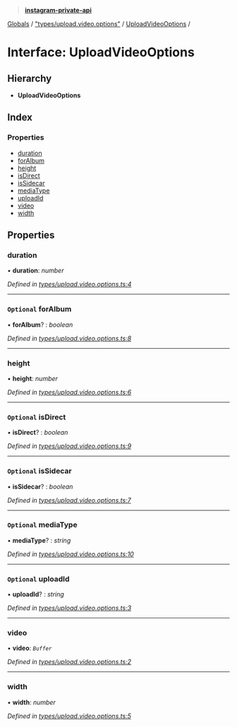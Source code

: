 > **[instagram-private-api](../README.md)**

[Globals](../README.md) / ["types/upload.video.options"](../modules/_types_upload_video_options_.md) / [UploadVideoOptions](_types_upload_video_options_.uploadvideooptions.md) /

# Interface: UploadVideoOptions

## Hierarchy

* **UploadVideoOptions**

## Index

### Properties

* [duration](_types_upload_video_options_.uploadvideooptions.md#duration)
* [forAlbum](_types_upload_video_options_.uploadvideooptions.md#optional-foralbum)
* [height](_types_upload_video_options_.uploadvideooptions.md#height)
* [isDirect](_types_upload_video_options_.uploadvideooptions.md#optional-isdirect)
* [isSidecar](_types_upload_video_options_.uploadvideooptions.md#optional-issidecar)
* [mediaType](_types_upload_video_options_.uploadvideooptions.md#optional-mediatype)
* [uploadId](_types_upload_video_options_.uploadvideooptions.md#optional-uploadid)
* [video](_types_upload_video_options_.uploadvideooptions.md#video)
* [width](_types_upload_video_options_.uploadvideooptions.md#width)

## Properties

###  duration

• **duration**: *number*

*Defined in [types/upload.video.options.ts:4](https://github.com/dilame/instagram-private-api/blob/3e16058/src/types/upload.video.options.ts#L4)*

___

### `Optional` forAlbum

• **forAlbum**? : *boolean*

*Defined in [types/upload.video.options.ts:8](https://github.com/dilame/instagram-private-api/blob/3e16058/src/types/upload.video.options.ts#L8)*

___

###  height

• **height**: *number*

*Defined in [types/upload.video.options.ts:6](https://github.com/dilame/instagram-private-api/blob/3e16058/src/types/upload.video.options.ts#L6)*

___

### `Optional` isDirect

• **isDirect**? : *boolean*

*Defined in [types/upload.video.options.ts:9](https://github.com/dilame/instagram-private-api/blob/3e16058/src/types/upload.video.options.ts#L9)*

___

### `Optional` isSidecar

• **isSidecar**? : *boolean*

*Defined in [types/upload.video.options.ts:7](https://github.com/dilame/instagram-private-api/blob/3e16058/src/types/upload.video.options.ts#L7)*

___

### `Optional` mediaType

• **mediaType**? : *string*

*Defined in [types/upload.video.options.ts:10](https://github.com/dilame/instagram-private-api/blob/3e16058/src/types/upload.video.options.ts#L10)*

___

### `Optional` uploadId

• **uploadId**? : *string*

*Defined in [types/upload.video.options.ts:3](https://github.com/dilame/instagram-private-api/blob/3e16058/src/types/upload.video.options.ts#L3)*

___

###  video

• **video**: *`Buffer`*

*Defined in [types/upload.video.options.ts:2](https://github.com/dilame/instagram-private-api/blob/3e16058/src/types/upload.video.options.ts#L2)*

___

###  width

• **width**: *number*

*Defined in [types/upload.video.options.ts:5](https://github.com/dilame/instagram-private-api/blob/3e16058/src/types/upload.video.options.ts#L5)*